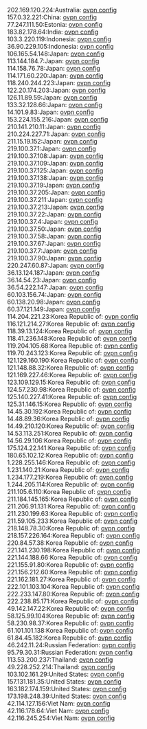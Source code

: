 202.169.120.224:Australia: [ovpn config](vpn/202_169_120_224.ovpn)  
157.0.32.221:China: [ovpn config](vpn/157_0_32_221.ovpn)  
77.247.111.50:Estonia: [ovpn config](vpn/77_247_111_50.ovpn)  
183.82.178.64:India: [ovpn config](vpn/183_82_178_64.ovpn)  
103.3.220.119:Indonesia: [ovpn config](vpn/103_3_220_119.ovpn)  
36.90.229.105:Indonesia: [ovpn config](vpn/36_90_229_105.ovpn)  
106.165.54.148:Japan: [ovpn config](vpn/106_165_54_148.ovpn)  
113.144.184.7:Japan: [ovpn config](vpn/113_144_184_7.ovpn)  
114.158.76.78:Japan: [ovpn config](vpn/114_158_76_78.ovpn)  
114.171.60.220:Japan: [ovpn config](vpn/114_171_60_220.ovpn)  
118.240.244.223:Japan: [ovpn config](vpn/118_240_244_223.ovpn)  
122.20.174.203:Japan: [ovpn config](vpn/122_20_174_203.ovpn)  
126.11.89.59:Japan: [ovpn config](vpn/126_11_89_59.ovpn)  
133.32.128.66:Japan: [ovpn config](vpn/133_32_128_66.ovpn)  
14.101.9.83:Japan: [ovpn config](vpn/14_101_9_83.ovpn)  
153.224.155.216:Japan: [ovpn config](vpn/153_224_155_216.ovpn)  
210.141.210.11:Japan: [ovpn config](vpn/210_141_210_11.ovpn)  
210.224.227.71:Japan: [ovpn config](vpn/210_224_227_71.ovpn)  
211.15.19.152:Japan: [ovpn config](vpn/211_15_19_152.ovpn)  
219.100.37.1:Japan: [ovpn config](vpn/219_100_37_1.ovpn)  
219.100.37.108:Japan: [ovpn config](vpn/219_100_37_108.ovpn)  
219.100.37.109:Japan: [ovpn config](vpn/219_100_37_109.ovpn)  
219.100.37.125:Japan: [ovpn config](vpn/219_100_37_125.ovpn)  
219.100.37.138:Japan: [ovpn config](vpn/219_100_37_138.ovpn)  
219.100.37.19:Japan: [ovpn config](vpn/219_100_37_19.ovpn)  
219.100.37.205:Japan: [ovpn config](vpn/219_100_37_205.ovpn)  
219.100.37.211:Japan: [ovpn config](vpn/219_100_37_211.ovpn)  
219.100.37.213:Japan: [ovpn config](vpn/219_100_37_213.ovpn)  
219.100.37.22:Japan: [ovpn config](vpn/219_100_37_22.ovpn)  
219.100.37.4:Japan: [ovpn config](vpn/219_100_37_4.ovpn)  
219.100.37.50:Japan: [ovpn config](vpn/219_100_37_50.ovpn)  
219.100.37.58:Japan: [ovpn config](vpn/219_100_37_58.ovpn)  
219.100.37.67:Japan: [ovpn config](vpn/219_100_37_67.ovpn)  
219.100.37.7:Japan: [ovpn config](vpn/219_100_37_7.ovpn)  
219.100.37.90:Japan: [ovpn config](vpn/219_100_37_90.ovpn)  
220.247.60.87:Japan: [ovpn config](vpn/220_247_60_87.ovpn)  
36.13.124.187:Japan: [ovpn config](vpn/36_13_124_187.ovpn)  
36.14.54.23:Japan: [ovpn config](vpn/36_14_54_23.ovpn)  
36.54.222.147:Japan: [ovpn config](vpn/36_54_222_147.ovpn)  
60.103.156.74:Japan: [ovpn config](vpn/60_103_156_74.ovpn)  
60.138.20.98:Japan: [ovpn config](vpn/60_138_20_98.ovpn)  
60.37.121.149:Japan: [ovpn config](vpn/60_37_121_149.ovpn)  
114.204.221.23:Korea Republic of: [ovpn config](vpn/114_204_221_23.ovpn)  
116.121.214.27:Korea Republic of: [ovpn config](vpn/116_121_214_27.ovpn)  
118.39.13.124:Korea Republic of: [ovpn config](vpn/118_39_13_124.ovpn)  
118.41.236.148:Korea Republic of: [ovpn config](vpn/118_41_236_148.ovpn)  
119.204.105.68:Korea Republic of: [ovpn config](vpn/119_204_105_68.ovpn)  
119.70.243.123:Korea Republic of: [ovpn config](vpn/119_70_243_123.ovpn)  
121.129.160.190:Korea Republic of: [ovpn config](vpn/121_129_160_190.ovpn)  
121.148.88.32:Korea Republic of: [ovpn config](vpn/121_148_88_32.ovpn)  
121.169.227.46:Korea Republic of: [ovpn config](vpn/121_169_227_46.ovpn)  
123.109.129.15:Korea Republic of: [ovpn config](vpn/123_109_129_15.ovpn)  
124.57.230.98:Korea Republic of: [ovpn config](vpn/124_57_230_98.ovpn)  
125.140.227.41:Korea Republic of: [ovpn config](vpn/125_140_227_41.ovpn)  
125.31.146.15:Korea Republic of: [ovpn config](vpn/125_31_146_15.ovpn)  
14.45.30.192:Korea Republic of: [ovpn config](vpn/14_45_30_192.ovpn)  
14.48.89.36:Korea Republic of: [ovpn config](vpn/14_48_89_36.ovpn)  
14.49.210.120:Korea Republic of: [ovpn config](vpn/14_49_210_120.ovpn)  
14.53.113.251:Korea Republic of: [ovpn config](vpn/14_53_113_251.ovpn)  
14.56.29.106:Korea Republic of: [ovpn config](vpn/14_56_29_106.ovpn)  
175.124.22.141:Korea Republic of: [ovpn config](vpn/175_124_22_141.ovpn)  
180.65.102.12:Korea Republic of: [ovpn config](vpn/180_65_102_12.ovpn)  
1.228.255.146:Korea Republic of: [ovpn config](vpn/1_228_255_146.ovpn)  
1.231.140.21:Korea Republic of: [ovpn config](vpn/1_231_140_21.ovpn)  
1.234.177.219:Korea Republic of: [ovpn config](vpn/1_234_177_219.ovpn)  
1.244.205.114:Korea Republic of: [ovpn config](vpn/1_244_205_114.ovpn)  
211.105.6.110:Korea Republic of: [ovpn config](vpn/211_105_6_110.ovpn)  
211.184.145.165:Korea Republic of: [ovpn config](vpn/211_184_145_165.ovpn)  
211.206.91.131:Korea Republic of: [ovpn config](vpn/211_206_91_131.ovpn)  
211.230.199.63:Korea Republic of: [ovpn config](vpn/211_230_199_63.ovpn)  
211.59.105.233:Korea Republic of: [ovpn config](vpn/211_59_105_233.ovpn)  
218.148.78.30:Korea Republic of: [ovpn config](vpn/218_148_78_30.ovpn)  
218.157.226.164:Korea Republic of: [ovpn config](vpn/218_157_226_164.ovpn)  
220.84.57.38:Korea Republic of: [ovpn config](vpn/220_84_57_38.ovpn)  
221.141.230.198:Korea Republic of: [ovpn config](vpn/221_141_230_198.ovpn)  
221.144.188.66:Korea Republic of: [ovpn config](vpn/221_144_188_66.ovpn)  
221.155.91.80:Korea Republic of: [ovpn config](vpn/221_155_91_80.ovpn)  
221.156.212.60:Korea Republic of: [ovpn config](vpn/221_156_212_60.ovpn)  
221.162.181.27:Korea Republic of: [ovpn config](vpn/221_162_181_27.ovpn)  
222.101.103.104:Korea Republic of: [ovpn config](vpn/222_101_103_104.ovpn)  
222.233.147.80:Korea Republic of: [ovpn config](vpn/222_233_147_80.ovpn)  
222.238.85.171:Korea Republic of: [ovpn config](vpn/222_238_85_171.ovpn)  
49.142.147.22:Korea Republic of: [ovpn config](vpn/49_142_147_22.ovpn)  
58.125.99.104:Korea Republic of: [ovpn config](vpn/58_125_99_104.ovpn)  
58.230.98.37:Korea Republic of: [ovpn config](vpn/58_230_98_37.ovpn)  
61.101.101.138:Korea Republic of: [ovpn config](vpn/61_101_101_138.ovpn)  
61.84.45.182:Korea Republic of: [ovpn config](vpn/61_84_45_182.ovpn)  
46.242.11.24:Russian Federation: [ovpn config](vpn/46_242_11_24.ovpn)  
95.79.30.31:Russian Federation: [ovpn config](vpn/95_79_30_31.ovpn)  
113.53.200.237:Thailand: [ovpn config](vpn/113_53_200_237.ovpn)  
49.228.252.214:Thailand: [ovpn config](vpn/49_228_252_214.ovpn)  
103.102.161.29:United States: [ovpn config](vpn/103_102_161_29.ovpn)  
157.131.181.35:United States: [ovpn config](vpn/157_131_181_35.ovpn)  
163.182.174.159:United States: [ovpn config](vpn/163_182_174_159.ovpn)  
173.198.248.39:United States: [ovpn config](vpn/173_198_248_39.ovpn)  
42.114.127.156:Viet Nam: [ovpn config](vpn/42_114_127_156.ovpn)  
42.116.178.64:Viet Nam: [ovpn config](vpn/42_116_178_64.ovpn)  
42.116.245.254:Viet Nam: [ovpn config](vpn/42_116_245_254.ovpn)  
